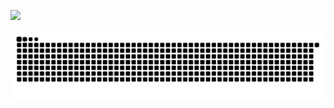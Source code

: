 

  <img src="https://cdn.jsdelivr.net/gh/cuikeyao/cdn/static/gif/coding.gif" /><br>


![亮色](https://raw.githubusercontent.com/cuikeyao/cuikeyao/output/github-contribution-grid-snake.svg)

